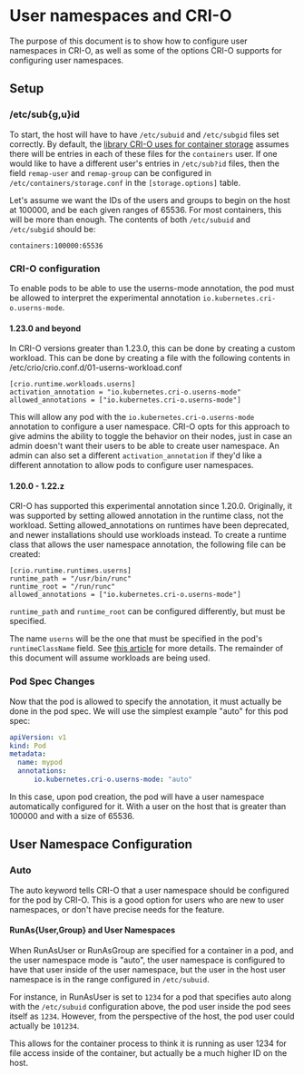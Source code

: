 # User namespaces and CRI-O

The purpose of this document is to show how to configure user namespaces in CRI-O, as well as some of the options CRI-O supports for configuring user namespaces.

## Setup

### /etc/sub{g,u}id
To start, the host will have to have `/etc/subuid` and `/etc/subgid` files set correctly. By default, the [library CRI-O uses for container storage](https://github.com/containers/storage) assumes there will be entries in each of these files for the `containers` user. If one would like to have a different user's entries in `/etc/sub?id` files, then the field `remap-user` and `remap-group` can be configured in `/etc/containers/storage.conf` in the `[storage.options]` table.

Let's assume we want the IDs of the users and groups to begin on the host at 100000, and be each given ranges of 65536. For most containers, this will be more than enough. The contents of both `/etc/subuid` and `/etc/subgid` should be:
```
containers:100000:65536
```

### CRI-O configuration
To enable pods to be able to use the userns-mode annotation, the pod must be allowed to interpret the experimental annotation `io.kubernetes.cri-o.userns-mode`.
#### 1.23.0 and beyond
In CRI-O versions greater than 1.23.0, this can be done by creating a custom workload. This can be done by creating a file with the following contents in /etc/crio/crio.conf.d/01-userns-workload.conf
```
[crio.runtime.workloads.userns]
activation_annotation = "io.kubernetes.cri-o.userns-mode"
allowed_annotations = ["io.kubernetes.cri-o.userns-mode"]
```

This will allow any pod with the `io.kubernetes.cri-o.userns-mode` annotation to configure a user namespace. CRI-O opts for this approach to give admins the ability to toggle the behavior on their nodes, just in case an admin doesn't want their users to be able to create user namespace. An admin can also set a different `activation_annotation` if they'd like a different annotation to allow pods to configure user namespaces.

#### 1.20.0 - 1.22.z
CRI-O has supported this experimental annotation since 1.20.0. Originally, it was supported by setting allowed annotation in the runtime class, not the workload. Setting allowed_annotations on runtimes have been deprecated, and newer installations should use workloads instead. To create a runtime class that allows the user namespace annotation, the following file can be created:
```
[crio.runtime.runtimes.userns]
runtime_path = "/usr/bin/runc"
runtime_root = "/run/runc"
allowed_annotations = ["io.kubernetes.cri-o.userns-mode"]
```

`runtime_path` and `runtime_root` can be configured differently, but must be specified.

The name `userns` will be the one that must be specified in the pod's `runtimeClassName` field. See [this article](https://kubernetes.io/docs/concepts/containers/runtime-class/) for more details. The remainder of this document will assume workloads are being used.

### Pod Spec Changes
Now that the pod is allowed to specify the annotation, it must actually be done in the pod spec. We will use the simplest example "auto" for this pod spec:

```yaml
apiVersion: v1
kind: Pod
metadata:
  name: mypod
  annotations:
      io.kubernetes.cri-o.userns-mode: "auto"
```

In this case, upon pod creation, the pod will have a user namespace automatically configured for it. With a user on the host that is greater than 100000 and with a size of 65536.

## User Namespace Configuration

### Auto
The auto keyword tells CRI-O that a user namespace should be configured for the pod by CRI-O. This is a good option for users who are new to user namespaces, or don't have precise needs for the feature.

#### RunAs{User,Group} and User Namespaces
When RunAsUser or RunAsGroup are specified for a container in a pod, and the user namespace mode is "auto", the user namespace is configured to have that user inside of the user namespace, but the user in the host user namespace is in the range configured in `/etc/subuid`.

For instance, in RunAsUser is set to `1234` for a pod that specifies auto along with the `/etc/subuid` configuration above, the pod user inside the pod sees itself as `1234`. However, from the perspective of the host, the pod user could actually be `101234`.

This allows for the container process to think it is running as user 1234 for file access inside of the container, but actually be a much higher ID on the host.

